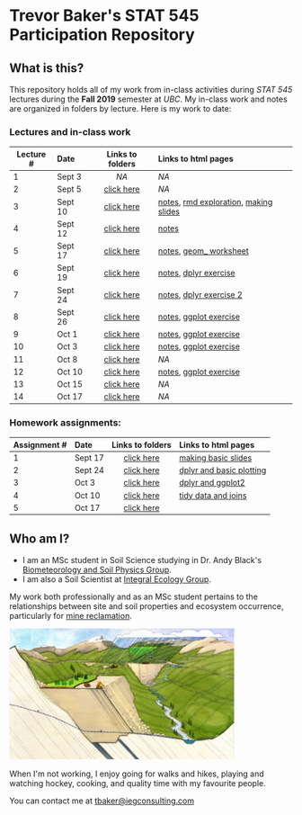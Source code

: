 # Trevor Baker's STAT 545 Participation Repository

## What is this?

This repository holds all of my work from in-class activities during _STAT 545_ lectures during the __Fall 2019__ semester at _UBC_. My in-class work and notes are organized in folders by lecture. Here is my work to date:

### Lectures and in-class work
| Lecture # |   Date   | Links to folders | Links to html pages | 
|-----------|:---------|:----------------:|:-------------|
|     1     | Sept 3   | _NA_             | _NA_ |
|     2     | Sept 5   | [click here][1]  | _NA_ |
|     3     | Sept 10  | [click here][2]  | [notes][101], [rmd exploration][102], [making slides][103] |
|     4     | Sept 12  | [click here][3]  | [notes][104] |
|     5     | Sept 17  | [click here][4]  | [notes][105], [geom_ worksheet][106] |
|     6     | Sept 19  | [click here][5]  | [notes][107], [dplyr exercise][108] |
|     7     | Sept 24  | [click here][6]  | [notes][109], [dplyr exercise 2][110] |
|     8     | Sept 26  | [click here][7]  | [notes][111], [ggplot exercise][112] |
|     9     | Oct 1    | [click here][8]  | [notes][113], [ggplot exercise][114] |
|     10    | Oct 3    | [click here][9]  | [notes][115], [ggplot exercise][116] |
|     11    | Oct 8    | [click here][10] | _NA_ |
|     12    | Oct 10   | [click here][11] | [notes][117], [ggplot exercise][118] |
|     13    | Oct 15   | [click here][12] | _NA_ |
|     14    | Oct 17   | [click here][13] | _NA_ |

[1]: <https://github.com/trevor-baker/STAT545-participation/tree/master/Lectures/Lecture_02-Sep05>
[2]: <https://github.com/trevor-baker/STAT545-participation/tree/master/Lectures/Lecture_03-Sep10>
[3]: <https://github.com/trevor-baker/STAT545-participation/tree/master/Lectures/Lecture_04-Sep12>
[4]: <https://github.com/trevor-baker/STAT545-participation/tree/master/Lectures/Lecture_05-Sep17>
[5]: <https://github.com/trevor-baker/STAT545-participation/tree/master/Lectures/Lecture_06-Sep19>
[6]: <https://github.com/trevor-baker/STAT545-participation/tree/master/Lectures/Lecture_07-Sep24>
[7]: <https://github.com/trevor-baker/STAT545-participation/tree/master/Lectures/Lecture_08-Sep26>
[8]: <https://github.com/trevor-baker/STAT545-participation/tree/master/Lectures/Lecture_09-Oct1>
[9]: <https://github.com/trevor-baker/STAT545-participation/tree/master/Lectures/Lecture_10-Oct3>
[10]: <https://github.com/trevor-baker/STAT545-participation/tree/master/Lectures/Lecture_11-Oct8>
[11]: <https://github.com/trevor-baker/STAT545-participation/tree/master/Lectures/Lecture_12-Oct10>
[12]: <https://github.com/trevor-baker/STAT545-participation/tree/master/Lectures/Lecture_13-Oct15>
[13]: <https://github.com/trevor-baker/STAT545-participation/tree/master/Lectures/Lecture_14-Oct17>

[101]: <https://trevor-baker.github.io/STAT545-participation/Lectures/Lecture_03-Sep10/navigating_github.html>
[102]: <https://trevor-baker.github.io/STAT545-participation/Lectures/Lecture_03-Sep10/rmd_exploration.html> 
[103]: <https://trevor-baker.github.io/STAT545-participation/Lectures/Lecture_03-Sep10/slide_exploration.html>
[104]: <https://trevor-baker.github.io/STAT545-participation/Lectures/Lecture_04-Sep12/lec4_notes.html>
[105]: <https://trevor-baker.github.io/STAT545-participation/Lectures/Lecture_05-Sep17/Lec5_notes.html>
[106]: <https://trevor-baker.github.io/STAT545-participation/Lectures/Lecture_05-Sep17/Lec05_worksheet.html>
[107]: <https://trevor-baker.github.io/STAT545-participation/Lectures/Lecture_06-Sep19/Lec06_notes.html>
[108]: <https://trevor-baker.github.io/STAT545-participation/Lectures/Lecture_06-Sep19/cm006-exercise.html>
[109]: <https://trevor-baker.github.io/STAT545-participation/Lectures/Lecture_07-Sep24/cm007-notes.html>
[110]: <https://trevor-baker.github.io/STAT545-participation/Lectures/Lecture_07-Sep24/cm007-exercise.html>
[111]: <https://trevor-baker.github.io/STAT545-participation/Lectures/Lecture_08-Sep26/cm008_notes.html>
[112]: <https://trevor-baker.github.io/STAT545-participation/Lectures/Lecture_08-Sep26/cm008_exercise.html>
[113]: <https://trevor-baker.github.io/STAT545-participation/Lectures/Lecture_09-Oct1/cm009_notes.html>
[114]: <https://trevor-baker.github.io/STAT545-participation/Lectures/Lecture_09-Oct1/cm009_exercise.html>
[115]: <https://trevor-baker.github.io/STAT545-participation/Lectures/Lecture_10-Oct3/cm010_notes.html>
[116]: <https://trevor-baker.github.io/STAT545-participation/Lectures/Lecture_10-Oct3/cm010_exercise.html>
[117]: <https://trevor-baker.github.io/STAT545-participation/Lectures/Lecture_10-Oct3/cm011_work.html>
[118]: <https://trevor-baker.github.io/STAT545-participation/Lectures/Lecture_10-Oct3/cm010_exercise.html>



### Homework assignments:
| Assignment # |   Date   | Links to folders  | Links to html pages             | 
|--------------|:---------|:-----------------:|:--------------------------------|
|     1        | Sept 17  | [click here][201] | [making basic slides][301] |
|     2        | Sept 24  | [click here][202] | [dplyr and basic plotting][302] |
|     3        | Oct 3    | [click here][203] | [dplyr and ggplot2][303] |
|     4        | Oct 10   | [click here][204] | [tidy data and joins][304] |
|     5        | Oct 17   | [click here][205] |  |

[201]: <https://github.com/STAT545-UBC-hw-2019-20/stat545-hw-trevor-baker/tree/master/Assignments/Assignment_01>
[202]: <https://github.com/STAT545-UBC-hw-2019-20/stat545-hw-trevor-baker/tree/master/Assignments/Assignment_02>
[203]: <https://github.com/STAT545-UBC-hw-2019-20/stat545-hw-trevor-baker/tree/master/Assignments/Assignment_03>
[204]: <https://github.com/STAT545-UBC-hw-2019-20/stat545-hw-trevor-baker/tree/master/Assignments/Assignment_04>
[205]: <https://github.com/STAT545-UBC-hw-2019-20/stat545-hw-trevor-baker/tree/master/Assignments/Assignment_05>

[301]: <https://stat545-ubc-hw-2019-20.github.io/stat545-hw-trevor-baker/Assignments/Assignment_01/hw01_slides.html>
[302]: <https://stat545-ubc-hw-2019-20.github.io/stat545-hw-trevor-baker/Assignments/Assignment_02/hw02.html>
[303]: <https://stat545-ubc-hw-2019-20.github.io/stat545-hw-trevor-baker/Assignments/Assignment_03/hw03_dplyr.html>
[304]: <https://stat545-ubc-hw-2019-20.github.io/stat545-hw-trevor-baker/Assignments/Assignment_04/hw04_tidyData_joins.html>
[305]: <https://stat545-ubc-hw-2019-20.github.io/stat545-hw-trevor-baker/Assignments/Assignment_05/hw05.html>



## Who am I?

- I am an MSc student in Soil Science studying in Dr. Andy Black's [Biometeorology and Soil Physics Group](https://biomet.landfood.ubc.ca "My research group"). 
- I am also a Soil Scientist at [Integral Ecology Group](https://www.integralecologygroup.com/ "My company"). 

My work both professionally and as an MSc student pertains to the relationships between site and soil properties and ecosystem occurrence, particularly for [mine reclamation](https://www.integralecologygroup.com/projects/predicting-ecosystem-occurrence-for-mine-reclamation "My work").

<img src="https://github.com/trevor-baker/STAT545-participation/blob/master/Assignments/Assignment_01/README_files/Ecohydrology-and-mine-affected-landscapes.jfif" alt="Surface water balances in mine reclamation" width="400">

When I'm not working, I enjoy going for walks and hikes, playing and watching hockey, cooking, and quality time with my favourite people.

You can contact me at <tbaker@iegconsulting.com>







